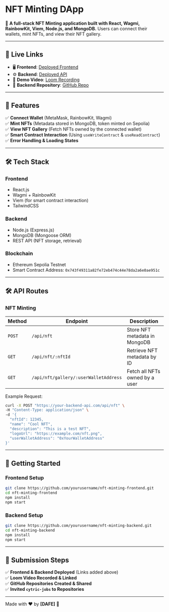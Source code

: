 # **NFT Minting DApp**
🚀 **A full-stack NFT Minting application built with React, Wagmi, RainbowKit, Viem, Node.js, and MongoDB.** Users can connect their wallets, mint NFTs, and view their NFT gallery.  

---

## **🔗 Live Links**
- 🖥️ **Frontend**: [Deployed Frontend](https://your-frontend-url.com)  
- ⚙️ **Backend**: [Deployed API](https://your-backend-api.com)  
- 🎥 **Demo Video**: [Loom Recording](https://loom.com/share/example-video)  
- 🔗 **Backend Repository**: [GitHub Repo](https://github.com/yourusername/nft-minting-backend)  

---

## **📌 Features**
✅ **Connect Wallet** (MetaMask, RainbowKit, Wagmi)  
✅ **Mint NFTs** (Metadata stored in MongoDB, token minted on Sepolia)  
✅ **View NFT Gallery** (Fetch NFTs owned by the connected wallet)  
✅ **Smart Contract Interaction** (Using `useWriteContract` & `useReadContract`)  
✅ **Error Handling & Loading States**  

---

## **🛠️ Tech Stack**
### **Frontend**
- React.js  
- Wagmi + RainbowKit  
- Viem (for smart contract interaction)  
- TailwindCSS  

### **Backend**
- Node.js (Express.js)  
- MongoDB (Mongoose ORM)  
- REST API (NFT storage, retrieval)  

### **Blockchain**
- Ethereum Sepolia Testnet  
- Smart Contract Address: `0x743f49311a82fe72eb474c44e78da2a6e0ae951c`  

---

## **🛠️ API Routes**
### **NFT Minting**
| Method | Endpoint | Description |
|--------|----------|-------------|
| `POST` | `/api/nft` | Store NFT metadata in MongoDB |
| `GET` | `/api/nft/:nftId` | Retrieve NFT metadata by ID |
| `GET` | `/api/nft/gallery/:userWalletAddress` | Fetch all NFTs owned by a user |

Example Request:
```bash
curl -X POST "https://your-backend-api.com/api/nft" \
-H "Content-Type: application/json" \
-d '{
  "nftId": 12345,
  "name": "Cool NFT",
  "description": "This is a test NFT",
  "logoUrl": "https://example.com/nft.png",
  "userWalletAddress": "0xYourWalletAddress"
}'
```

---

## **🚀 Getting Started**
### **Frontend Setup**
```bash
git clone https://github.com/yourusername/nft-minting-frontend.git
cd nft-minting-frontend
npm install
npm start
```

### **Backend Setup**
```bash
git clone https://github.com/yourusername/nft-minting-backend.git
cd nft-minting-backend
npm install
npm start
```

---

## **📜 Submission Steps**
✅ **Frontend & Backend Deployed** (Links added above)  
✅ **Loom Video Recorded & Linked**  
✅ **GitHub Repositories Created & Shared**  
✅ **Invited `cytric-jobs` to Repositories**  

---

Made with ❤️ by **[DAFE]** 🚀
